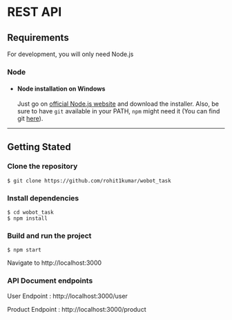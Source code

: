 # REST API

## Requirements

For development, you will only need Node.js 

### Node
- #### Node installation on Windows

  Just go on [official Node.js website](https://nodejs.org/) and download the installer.
Also, be sure to have `git` available in your PATH, `npm` might need it (You can find git [here](https://git-scm.com/)).


---

## Getting Stated

### Clone the repository
    $ git clone https://github.com/rohit1kumar/wobot_task

### Install dependencies
    $ cd wobot_task
    $ npm install

### Build and run the project
    $ npm start

Navigate to http://localhost:3000

### API Document endpoints

 User Endpoint : http://localhost:3000/user

 Product Endpoint : http://localhost:3000/product